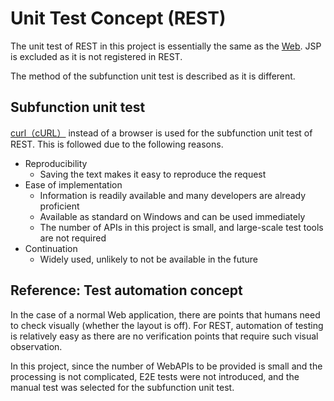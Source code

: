 # Unit Test Concept (REST)

The unit test of REST in this project is essentially the same as the [Web](./単体テストの考え方（Web）.md).
JSP is excluded as it is not registered in REST.

The method of the subfunction unit test is described as it is different.

## Subfunction unit test

[curl（cURL）](https://curl.haxx.se/) instead of a browser is used for the subfunction unit test of REST.
This is followed due to the following reasons.

- Reproducibility
  - Saving the text makes it easy to reproduce the request
- Ease of implementation
  - Information is readily available and many developers are already proficient
  - Available as standard on Windows and can be used immediately
  - The number of APIs in this project is small, and large-scale test tools are not required
- Continuation
  - Widely used, unlikely to not be available in the future


## Reference: Test automation concept

In the case of a normal Web application, there are points that humans need to check visually (whether the layout is off).
For REST, automation of testing is relatively easy as there are no verification points that require such visual observation.

In this project, since the number of WebAPIs to be provided is small and the processing is not complicated, E2E tests were not introduced,
and the manual test was selected for the subfunction unit test.


